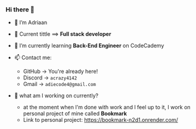 ### Hi there 👋

- 👋 I’m Adriaan 
- 🧰 Current tittle ==> **Full stack developer**
- 🌱 I’m currently learning **Back-End Engineer** on CodeCademy
- 📫 Contact me:
    - GitHub → You're already here!
    - Discord → `acrazy4142`
    - Gmail → `adiecode4@gmail.com`

- 🔭 what am I working on currently?
    - at the moment when I'm done with work and I feel up to it, I work on personal project of mine called **Bookmark**
    - Link to personal project: https://bookmark-n2d1.onrender.com/


